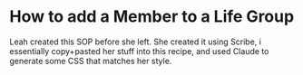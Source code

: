 # How to add a Member to a Life Group

Leah created this SOP before she left. She created it using Scribe, i essentially copy+pasted her stuff into this recipe, and used Claude to generate some CSS that matches her style.